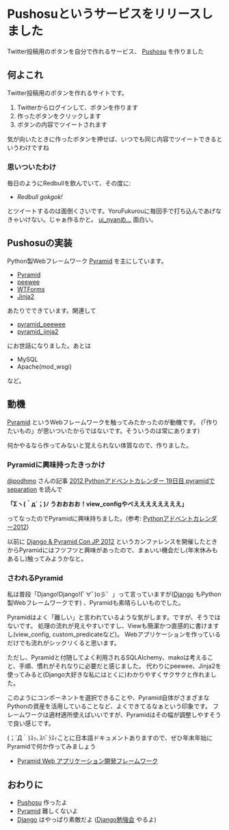 Pushosuというサービスをリリースしました
=======================================

Twitter投稿用のボタンを自分で作れるサービス、
[Pushosu](http://pushosu.hirokiky.org/) を作りました

何よこれ
--------

Twitter投稿用のボタンを作れるサイトです。

1)  Twitterからログインして、ボタンを作ります
2)  作ったボタンをクリックします
3)  ボタンの内容でツイートされます

気が向いたときに作ったボタンを押せば、いつでも同じ内容でツイートできるというわけですね

### 思いついたわけ

毎日のようにRedbullを飲んでいて、その度に:

-   *Redbull gokgok!*

とツイートするのは面倒くさいです。YoruFukurouに毎回手で打ち込んであげなきゃいけない。じゃぁ作るかと。
[ui\_nyanめ...](http://me.uinyan.com/) 面白い。

Pushosuの実装
-------------

Python製Webフレームワーク
[Pyramid](http://www.pylonsproject.org/projects/pyramid/about)
を主にしています。

-   [Pyramid](http://www.pylonsproject.org/projects/pyramid/about)
-   [peewee](https://github.com/coleifer/peewee)
-   [WTForms](http://wtforms.simplecodes.com/docs/1.0.2/)
-   [Jinja2](http://jinja.pocoo.org/docs/)

あたりでできています。関連して

-   [pyramid\_peewee](https://bitbucket.org/podhmo/pyramid_peewee)
-   [pyramid\_jinja2](http://docs.pylonsproject.org/projects/pyramid_jinja2/en/latest/)

にお世話になりました。あとは

-   MySQL
-   Apache(mod\_wsgi)

など。

動機
----

[Pyramid](http://www.pylonsproject.org/projects/pyramid/about)
というWebフレームワークを触ってみたかったのが動機です。
(「作りたいもの」が思いついたからではないです。そういうのは常にあります)

何かやるなら作ってみないと覚えられない体質なので、作りました。

### Pyramidに興味持ったきっかけ

[@podhmo](http://twitter.com/podhmo/) さんの記事 [2012
Pythonアドベントカレンダー 19日目
pyramidでseparation](http://pod.hatenablog.com/entry/2012/12/19/225042)
を読んで

**「Σヽ(｀д´；)ﾉ うおおおお！view\_configやべええええええええ」**

ってなったのでPyramidに興味持ちました。(参考:
[Pythonアドベントカレンダー2012](http://connpass.com/event/1439/))

以前に [Django & Pyramid Con JP
2012](http://djangoproject.jp/weblog/2012/09/17/django-pyramid-con-jp-2012-finished/)
というカンファレンスを開催したときからPyramidにはフツフツと興味があったので、まぁいい機会だし(年末休みもあるし)触ってみようかなと。

### さわれるPyramid

私は普段「Django!Django!(ﾟ∀ﾟ)o彡゜」って言っていますが([Django](http://djangoproject.jp/)
もPython製Webフレームワークです) 、Pyramidも素晴らしいものでした。

Pyramidはよく「難しい」と言われているような気がします。ですが、そうではないです。
処理の流れが見えやすいですし、Viewも簡潔かつ直感的に書けますし(view\_config,
custom\_predicateなど)。
Webアプリケーションを作っているだけでも流れがシックリくると思います。

ただし、Pyramidと付随してよく利用されるSQLAlchemy、makoは考えること、手順、慣れがそれなりに必要だと感じました。
代わりにpeewee、Jinja2を使ってみると(Django大好きな私にはとくに)わかりやすくサクサクと作れました。

このようにコンポーネントを選択できることや、Pyramid自体がさまざまなPythonの資産を活用していることなど、よくできてるなぁという印象です。
フレームワークは適材適所使えばいいですが、Pyramidはその幅が調整しやすそうで良い感じです。

(；´Д｀)ｽｯ､ｽﾊﾞﾗｽｨことに日本語ドキュメントありますので、ぜひ年末年始にPyramidで何か作ってみましょう

-   [Pyramid Web
    アプリケーション開発フレームワーク](http://docs.pylonsproject.jp/projects/pyramid-doc-ja/en/latest/index.html)

おわりに
--------

-   [Pushosu](http://pushosu.hirokiky.org/) 作ったよ
-   [Pyramid](http://www.pylonsproject.org/projects/pyramid/about)
    難しくないよ
-   [Django](http://djangoproject.jp/) はやっぱり素敵だよ
    ([Django勉強会](http://connpass.com/event/1566/) やるよ)

